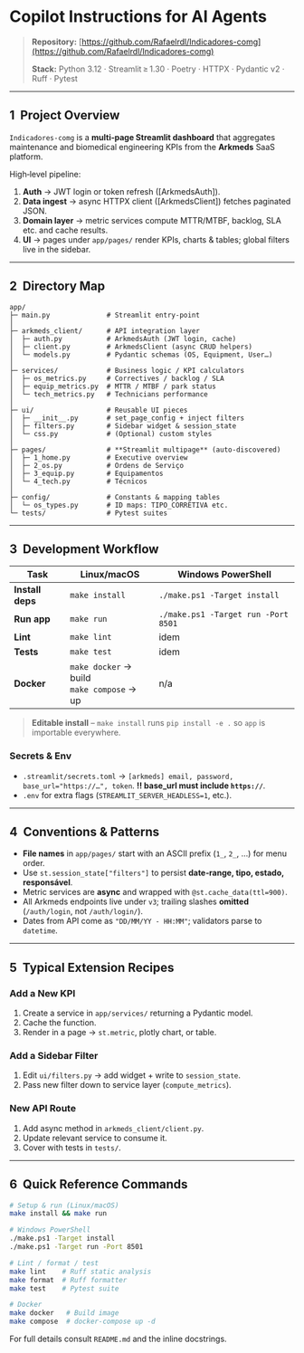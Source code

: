 # Copilot Instructions for AI Agents

> **Repository:** [https://github.com/Rafaelrdl/Indicadores-comg](https://github.com/Rafaelrdl/Indicadores-comg)
>
> **Stack:** Python 3.12 · Streamlit ≥ 1.30 · Poetry · HTTPX · Pydantic v2 · Ruff · Pytest

---

## 1  Project Overview

`Indicadores‑comg` is a **multi‑page Streamlit dashboard** that aggregates maintenance and biomedical engineering KPIs from the **Arkmeds** SaaS platform.

High‑level pipeline:

1. **Auth** → JWT login or token refresh (\[ArkmedsAuth]).
2. **Data ingest** → async HTTPX client (\[ArkmedsClient]) fetches paginated JSON.
3. **Domain layer** → metric services compute MTTR/MTBF, backlog, SLA etc. and cache results.
4. **UI** → pages under `app/pages/` render KPIs, charts & tables; global filters live in the sidebar.

---

## 2  Directory Map

```
app/
├─ main.py              # Streamlit entry‑point
│
├─ arkmeds_client/      # API integration layer
│  ├─ auth.py           # ArkmedsAuth (JWT login, cache)
│  ├─ client.py         # ArkmedsClient (async CRUD helpers)
│  └─ models.py         # Pydantic schemas (OS, Equipment, User…)
│
├─ services/            # Business logic / KPI calculators
│  ├─ os_metrics.py     # Correctives / backlog / SLA
│  ├─ equip_metrics.py  # MTTR / MTBF / park status
│  └─ tech_metrics.py   # Technicians performance
│
├─ ui/                  # Reusable UI pieces
│  ├─ __init__.py       # set_page_config + inject filters
│  ├─ filters.py        # Sidebar widget & session_state
│  └─ css.py            # (Optional) custom styles
│
├─ pages/               # **Streamlit multipage** (auto‑discovered)
│  ├─ 1_home.py         # Executive overview
│  ├─ 2_os.py           # Ordens de Serviço
│  ├─ 3_equip.py        # Equipamentos
│  └─ 4_tech.py         # Técnicos
│
├─ config/              # Constants & mapping tables
│  └─ os_types.py       # ID maps: TIPO_CORRETIVA etc.
└─ tests/               # Pytest suites
```

---

## 3  Development Workflow

| Task             | Linux/macOS                                  | Windows PowerShell                  |
| ---------------- | -------------------------------------------- | ----------------------------------- |
| **Install deps** | `make install`                               | `./make.ps1 -Target install`        |
| **Run app**      | `make run`                                   | `./make.ps1 -Target run -Port 8501` |
| **Lint**         | `make lint`                                  | idem                                |
| **Tests**        | `make test`                                  | idem                                |
| **Docker**       | `make docker` → build<br>`make compose` → up | n/a                                 |

> **Editable install** – `make install` runs `pip install -e .` so `app` is importable everywhere.

### Secrets & Env

* `.streamlit/secrets.toml` → `[arkmeds] email, password, base_url="https://…", token`.
  **‼️ base\_url must include `https://`**.
* `.env` for extra flags (`STREAMLIT_SERVER_HEADLESS=1`, etc.).

---

## 4  Conventions & Patterns

* **File names** in `app/pages/` start with an ASCII prefix (`1_`, `2_`, …) for menu order.
* Use `st.session_state["filters"]` to persist **date‑range, tipo, estado, responsável**.
* Metric services are **async** and wrapped with `@st.cache_data(ttl=900)`.
* All Arkmeds endpoints live under `v3`; trailing slashes **omitted** (`/auth/login`, not `/auth/login/`).
* Dates from API come as `"DD/MM/YY - HH:MM"`; validators parse to `datetime`.

---

## 5  Typical Extension Recipes

### Add a New KPI

1. Create a service in `app/services/` returning a Pydantic model.
2. Cache the function.
3. Render in a page → `st.metric`, plotly chart, or table.

### Add a Sidebar Filter

1. Edit `ui/filters.py` → add widget + write to `session_state`.
2. Pass new filter down to service layer (`compute_metrics`).

### New API Route

1. Add async method in `arkmeds_client/client.py`.
2. Update relevant service to consume it.
3. Cover with tests in `tests/`.

---

## 6  Quick Reference Commands

```bash
# Setup & run (Linux/macOS)
make install && make run

# Windows PowerShell
./make.ps1 -Target install
./make.ps1 -Target run -Port 8501

# Lint / format / test
make lint    # Ruff static analysis
make format  # Ruff formatter
make test    # Pytest suite

# Docker
make docker   # Build image
make compose  # docker‑compose up -d
```

For full details consult `README.md` and the inline docstrings.
